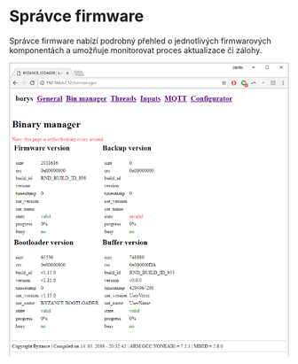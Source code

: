 # Správce firmware

Správce firmware nabízí podrobný přehled o jednotlivých firmwarových komponentách a umožňuje monitorovat proces aktualizace či zálohy.

![](../../../.gitbook/assets/web_binmanager.png)

